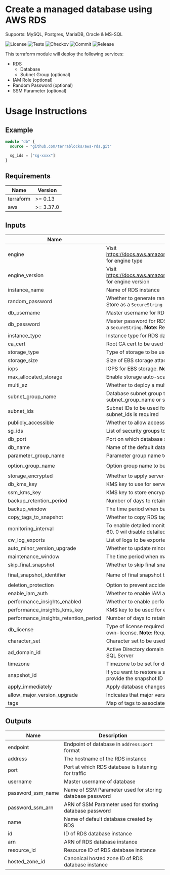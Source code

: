 # Create a managed database using AWS RDS

Supports: MySQL, Postgres, MariaDB, Oracle & MS-SQL

![License](https://img.shields.io/github/license/terrablocks/aws-rds?style=for-the-badge) ![Tests](https://img.shields.io/github/workflow/status/terrablocks/aws-rds/tests/master?label=Test&style=for-the-badge) ![Checkov](https://img.shields.io/github/workflow/status/terrablocks/aws-rds/checkov/master?label=Checkov&style=for-the-badge) ![Commit](https://img.shields.io/github/last-commit/terrablocks/aws-rds?style=for-the-badge) ![Release](https://img.shields.io/github/v/release/terrablocks/aws-rds?style=for-the-badge)

This terraform module will deploy the following services:
- RDS
  - Database
  - Subnet Group (optional)
- IAM Role (optional)
- Random Password (optional)
- SSM Parameter (optional)

# Usage Instructions
## Example
```terraform
module "db" {
  source = "github.com/terrablocks/aws-rds.git"

  sg_ids = ["sg-xxxx"]
}
```

## Requirements

| Name | Version |
|------|---------|
| terraform | >= 0.13 |
| aws | >= 3.37.0 |

## Inputs

| Name | Description | Type | Default | Required |
|------|-------------|------|---------|:--------:|
| engine | Visit https://docs.aws.amazon.com/AmazonRDS/latest/APIReference/API_CreateDBInstance.html for engine type | `string` | `"mysql"` | no |
| engine_version | Visit https://docs.aws.amazon.com/AmazonRDS/latest/APIReference/API_CreateDBInstance.html for engine version | `string` | `"8.0.23"` | no |
| instance_name | Name of RDS instance | `string` | `"mysql-db"` | no |
| random_password | Whether to generate random password. This password will be stored in SSM Parameter Store as a `SecureString` | `bool` | `true` | no |
| db_username | Master username for RDS instance | `string` | `"dbadmin"` | no |
| db_password | Master password for RDS instance. This password will be stored in SSM Parameter Store as a `SecureString`. **Note:** Required if random_password is set to false | `string` | `""` | no |
| instance_type | Instance type for RDS database | `string` | `"db.t3.medium"` | no |
| ca_cert | Root CA cert to be used for in-transit encryption | `string` | `"rds-ca-2019"` | no |
| storage_type | Type of storage to be used for RDS instance | `string` | `"gp2"` | no |
| storage_size | Size of EBS storage attached to database | `number` | `50` | no |
| iops | IOPS for EBS storage. **Note:** Required only for io1 volume | `number` | `0` | no |
| max_allocated_storage | Enable storage auto-scaling feature. To disable provide 0 as value | `number` | `1000` | no |
| multi_az | Whether to deploy a multi-az database | `bool` | `true` | no |
| subnet_group_name | Database subnet group to be used while launching database. **Note:** Either of subnet_group_name or subnet_ids is required | `string` | `""` | no |
| subnet_ids | Subnet IDs to be used for launching database. **Note:** Either of subnet_group_name or subnet_ids is required | `list(string)` | `[]` | no |
| publicly_accessible | Whether to allow access from outside world | `bool` | `false` | no |
| sg_ids | List of security groups to be attached to RDS instance | `list(string)` | n/a | yes |
| db_port | Port on which database should accept incoming connections | `number` | `3306` | no |
| db_name | Name of the default database to be created | `string` | `""` | no |
| parameter_group_name | Parameter group name to be used for database | `string` | `"default.mysql8.0"` | no |
| option_group_name | Option group name to be used for database | `string` | `"default:mysql-8-0"` | no |
| storage_encrypted | Whether to apply server-side encryption | `bool` | `true` | no |
| db_kms_key | KMS key to use for server-side encryption | `string` | `"alias/aws/rds"` | no |
| ssm_kms_key | KMS key to store encrypted password in AWS SSM Parameter store service | `string` | `"alias/aws/ssm"` | no |
| backup_retention_period | Number of days to retain automated backups | `number` | `7` | no |
| backup_window | The time period when backup activity must be performed | `string` | `""` | no |
| copy_tags_to_snapshot | Whether to copy RDS tags to snapshot | `bool` | `true` | no |
| monitoring_interval | To enable detailed monitoring provide interval in seconds. Valid Values: 0, 1, 5, 10, 15, 30, 60. 0 wil disable detailed monitoring | `number` | `0` | no |
| cw_log_exports | List of logs to be exported to cloudwatch logs | `list(string)` | `[]` | no |
| auto_minor_version_upgrade | Whether to update minor version of database if available | `bool` | `true` | no |
| maintenance_window | The time period when maintenance activity must be performed | `string` | `""` | no |
| skip_final_snapshot | Whether to skip final snapshot when terminating database | `bool` | `false` | no |
| final_snapshot_identifier | Name of final snapshot that will be created before deleting database | `string` | `"db-final-snapshot"` | no |
| deletion_protection | Option to prevent accidental deletion of RDS instance | `bool` | `true` | no |
| enable_iam_auth | Whether to enable IAM authetication feature for database | `bool` | `false` | no |
| performance_insights_enabled | Whether to enable performance insights | `bool` | `true` | no |
| performance_insights_kms_key | KMS key to be used for encrypting database insight data | `string` | `"alias/aws/rds"` | no |
| performance_insights_retention_period | Number of days to retain performance insights data | `number` | `7` | no |
| db_license | Type of license required to use the database. Valid values: license-included, bring-your-own-license. **Note:** Required only for Oracle database | `string` | `"bring-your-own-license"` | no |
| character_set | Character set to be used for database. **Note:** Required only for Oracle database | `string` | `"UTF8"` | no |
| ad_domain_id | Active Directory domain ID to connect to MS-SQL database. **Note:** Required only for MS-SQL Server | `string` | `""` | no |
| timezone | Timezone to be set for database. **Note:** Required only for MS-SQL Server | `string` | `""` | no |
| snapshot_id | If you want to restore a snapshot or create database from an existing snapshot please provide the snapshot ID | `string` | `""` | no |
| apply_immediately | Apply database changes immediately instead of waiting until next maintenance windows | `bool` | `false` | no |
| allow_major_version_upgrade | Indicates that major version upgrades are allowed | `bool` | `false` | no |
| tags | Map of tags to associate with db instance | `map(string)` | `{}` | no |

## Outputs

| Name | Description |
|------|-------------|
| endpoint | Endpoint of database in `address:port` format |
| address | The hostname of the RDS instance |
| port | Port at which RDS database is listening for traffic |
| username | Master username of database |
| password_ssm_name | Name of SSM Parameter used for storing database password |
| password_ssm_arn | ARN of SSM Parameter used for storing database password |
| name | Name of default database created by RDS |
| id | ID of RDS database instance |
| arn | ARN of RDS database instance |
| resource_id | Resource ID of RDS database instance |
| hosted_zone_id | Canonical hosted zone ID of RDS database instance |
